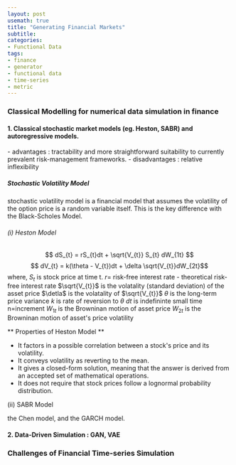 ```yaml
---
layout: post
usemath: true
title: "Generating Financial Markets"
subtitle: 
categories:
- Functional Data
tags:
- finance
- generator
- functional data
- time-series
- metric
---
```


<h3> Classical Modelling for numerical data simulation in finance </h3>

<h4> 1. Classical stochastic market models (eg. Heston, SABR) and autoregressive models.</h4>
- advantages : tractability and more straightforward suitability to currently prevalent risk-management frameworks.
- disadvantages : relative inflexibility

<h5>Stochastic Volatility Model</h5>
stochastic volatility model is a financial model that assumes the volatility of the option price is a random variable itself. This is the key difference with the Black-Scholes Model.

<h6> (i) Heston Model </h6>

$$ dS_{t} = rS_{t}dt + \sqrt{V_{t}} S_{t} dW_{1t} $$
$$ dV_{t} = k(\theta - V_{t})dt + \delta \sqrt{V_{t}}dW_{2t}$$
where,
$S_{t}$ is stock price at time t.
$r =$ risk-free interest rate - theoretical risk-free interest rate
$\sqrt{V_{t}}$ is the volatality (standard deviation) of the asset price
$\detla$ is the volatality of $\sqrt{V_{t}}$
$\theta$ is the long-term price variance
$k$ is rate of reversion to $\theta$
$dt$ is indefininte small time n=increment
$W_{1t}$ is the Browninan motion of asset price
$W_{2t}$ is the Browninan motion of asset's price volatility


** Properties of Heston Model **
- It factors in a possible correlation between a stock's price and its volatility.
- It conveys volatility as reverting to the mean.
- It gives a closed-form solution, meaning that the answer is derived from an accepted set of mathematical operations.
- It does not require that stock prices follow a lognormal probability distribution.

<h7> (ii) SABR Model </h7>




the Chen model, and the GARCH model.


<h4> 2. Data-Driven Simulation : GAN, VAE </h4>

<h3> Challenges of Financial Time-series Simulation
